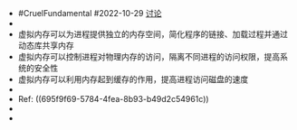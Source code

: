 - #CruelFundamental #2022-10-29 [讨论](https://github.com/CYZH1307/CruelFundamental/tree/main/homework/202210/29)
-
- 虚拟内存可以为进程提供独立的内存空间，简化程序的链接、加载过程并通过动态库共享内存
- 虚拟内存可以控制进程对物理内存的访问，隔离不同进程的访问权限，提高系统的安全性
- 虚拟内存可以利用内存起到缓存的作用，提高进程访问磁盘的速度
-
- Ref: ((695f9f69-5784-4fea-8b93-b49d2c54961c))
-
-